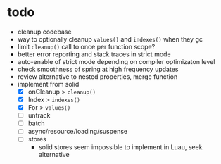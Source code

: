 # todo

- cleanup codebase
- way to optionally cleanup `values()` and `indexes()` when they gc
- limit `cleanup()` call to once per function scope?
- better error reporting and stack traces in strict mode
- auto-enable of strict mode depending on compiler optimizaton level
- check smoothness of spring at high frequency updates
- review alternative to nested properties, merge function
- implement from solid
  - [x] onCleanup > `cleanup()`
  - [x] Index > `indexes()`
  - [x] For > `values()`
  - [ ] untrack
  - [ ] batch
  - [ ] async/resource/loading/suspense
  - [ ] stores
    - solid stores seem impossible to implement in Luau, seek alternative
